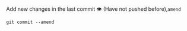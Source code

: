 Add new changes in the last commit :eye: (Have not pushed before),`amend`
```Shell=
git commit --amend
```
